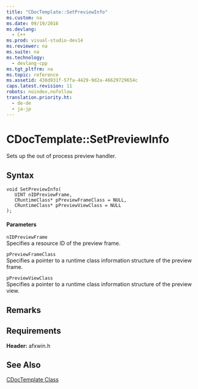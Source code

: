 ```yaml
---
title: "CDocTemplate::SetPreviewInfo"
ms.custom: na
ms.date: 09/19/2016
ms.devlang: 
  - C++
ms.prod: visual-studio-dev14
ms.reviewer: na
ms.suite: na
ms.technology: 
  - devlang-cpp
ms.tgt_pltfrm: na
ms.topic: reference
ms.assetid: 438d931f-57fa-4429-9d2a-46629729654c
caps.latest.revision: 11
robots: noindex,nofollow
translation.priority.ht: 
  - de-de
  - ja-jp
---
```

# CDocTemplate::SetPreviewInfo
Sets up the out of process preview handler.  
  
## Syntax  
  
```  
void SetPreviewInfo(  
   UINT nIDPreviewFrame,  
   CRuntimeClass* pPreviewFrameClass = NULL,  
   CRuntimeClass* pPreviewViewClass = NULL  
);  
```  
  
#### Parameters  
 `nIDPreviewFrame`  
 Specifies a resource ID of the preview frame.  
  
 `pPreviewFrameClass`  
 Specifies a pointer to a runtime class information structure of the preview frame.  
  
 `pPreviewViewClass`  
 Specifies a pointer to a runtime class information structure of the preview view.  
  
## Remarks  
  
## Requirements  
 **Header:** afxwin.h  
  
## See Also  
 [CDocTemplate Class](../vs140/CDocTemplate-Class.md)